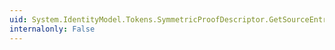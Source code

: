 ```yaml
---
uid: System.IdentityModel.Tokens.SymmetricProofDescriptor.GetSourceEntropy
internalonly: False
---
```

